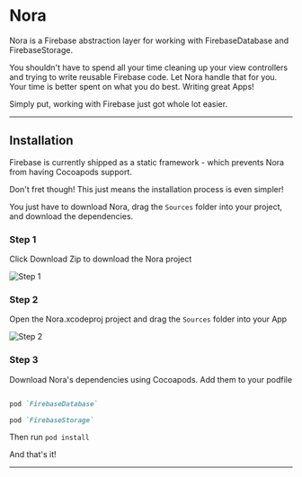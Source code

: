 # Nora

Nora is a Firebase abstraction layer for working with FirebaseDatabase and FirebaseStorage.

You shouldn't have to spend all your time cleaning up your view controllers and trying to write reusable Firebase code. 
Let Nora handle that for you. Your time is better spent on what you do best. Writing great Apps!

Simply put, working with Firebase just got whole lot easier.

---

## Installation

Firebase is currently shipped as a static framework - which prevents Nora from having Cocoapods support.

Don't fret though! This just means the installation process is even simpler!

You just have to download Nora, drag the `Sources` folder into your project, and download the dependencies.

### Step 1

Click Download Zip to download the Nora project

![Step 1](https://github.com/SD10/Nora/blob/master/Screen%20Shot%202017-04-05%20at%204.07.48%20AM.png)

### Step 2

Open the Nora.xcodeproj project and drag the `Sources` folder into your App

![Step 2](https://github.com/SD10/Nora/blob/master/Screen%20Shot%202017-04-05%20at%204.10.29%20AM.png)

### Step 3

Download Nora's dependencies using Cocoapods. Add them to your podfile

```rb

pod `FirebaseDatabase`

pod `FirebaseStorage`

```

Then run `pod install`

And that's it!

---

